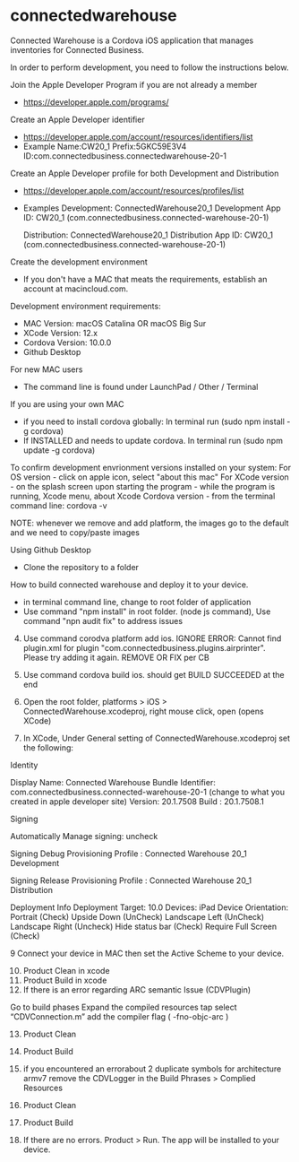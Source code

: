 # connectedwarehouse
Connected Warehouse is a Cordova iOS application that manages inventories for Connected Business.

In order to perform development, you need to follow the instructions below.

Join the Apple Developer Program if you are not already a member
- https://developer.apple.com/programs/

Create an Apple Developer identifier
- https://developer.apple.com/account/resources/identifiers/list
- Example
       Name:CW20_1
       Prefix:5GKC59E3V4
       ID:com.connectedbusiness.connectedwarehouse-20-1
 
Create an Apple Developer profile for both Development and Distribution
- https://developer.apple.com/account/resources/profiles/list
- Examples
     Development: ConnectedWarehouse20_1 Development 
     App ID: CW20_1 (com.connectedbusiness.connected-warehouse-20-1)

     Distribution: ConnectedWarehouse20_1 Distribution
     App ID: CW20_1 (com.connectedbusiness.connected-warehouse-20-1)

Create the development environment
- If you don't have a MAC that meats the requirements, establish an account at macincloud.com.

Development environment requirements:
- MAC Version: macOS Catalina OR macOS Big Sur
- XCode Version: 12.x
- Cordova Version: 10.0.0
- Github Desktop

For new MAC users
- The command line is found under LaunchPad / Other / Terminal

If you are using your own MAC 
- if you need to install cordova globally: In terminal run (sudo npm install -g cordova)
- If INSTALLED and needs to update cordova. In terminal run  (sudo npm update -g cordova)

To confirm development envrionment versions installed on your system:
	For OS version
		- click on apple icon, select "about this mac"
	For XCode version
		- on the splash screen upon starting the program
		- while the program is running, Xcode menu, about Xcode
	Cordova version
		- from the terminal command line: cordova -v
 
 NOTE: whenever we remove and add platform, the images go to the default and we need to copy/paste images


 Using Github Desktop 
 - Clone the repository to a folder
 
How to build connected warehouse and deploy it to your device.
- in terminal command line, change to root folder of application
- Use command "npm install" in root folder. (node js command), Use command "npn audit fix" to address issues

4. Use command corodva platform add ios.
IGNORE ERROR: Cannot find plugin.xml for plugin "com.connectedbusiness.plugins.airprinter". Please try adding it again.
   REMOVE OR FIX per CB

5. Use command cordova build ios.
should get BUILD SUCCEEDED at the end


6. Open the root folder, platforms > iOS > ConnectedWarehouse.xcodeproj, right mouse click, open (opens XCode)

7. In XCode, Under General setting of ConnectedWarehouse.xcodeproj set the following:

Identity

Display Name: Connected Warehouse
Bundle Identifier: com.connectedbusiness.connected-warehouse-20-1 (change to what you created in apple developer site)
Version: 20.1.7508
Build  : 20.1.7508.1

Signing

Automatically Manage signing:  uncheck

Signing Debug
Provisioning Profile : Connected Warehouse 20_1 Development

Signing Release
Provisioning Profile : Connected Warehouse 20_1 Distribution

Deployment Info
Deployment Target: 10.0
Devices: iPad
Device Orientation: Portrait (Check)
                    Upside Down (UnCheck)
                    Landscape Left (UnCheck)
		    Landscape Right (Uncheck)
                    Hide status bar (Check)
		    Require Full Screen (Check)

9 Connect your device in MAC then set the Active Scheme to your device.

10. Product Clean in xcode
11. Product Build in xcode
12. If there is an error regarding ARC semantic Issue (CDVPlugin)

Go to build phases
Expand the compiled resources tap
select “CDVConnection.m”
add the compiler flag ( -fno-objc-arc )

13. Product Clean 
14. Product Build 


15. if you encountered an errorabout 2 duplicate symbols for architecture armv7 remove the CDVLogger in the Build Phrases > Complied Resources

16. Product Clean 
17. Product Build 

18. If there are no errors. Product > Run. The app will be installed to your device.
